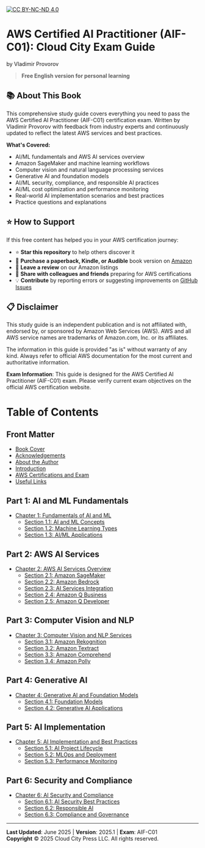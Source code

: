 [![CC BY-NC-ND 4.0](https://img.shields.io/badge/License-CC%20BY--NC--ND%204.0-lightgrey.svg)](http://creativecommons.org/licenses/by-nc-nd/4.0/)

# AWS Certified AI Practitioner (AIF-C01): Cloud City Exam Guide
by Vladimir Provorov

> **Free English version for personal learning** 

## 📚 About This Book

This comprehensive study guide covers everything you need to pass the AWS Certified AI Practitioner (AIF-C01) certification exam. 
Written by Vladimir Provorov with feedback from industry experts and continuously updated to reflect the latest AWS services and best practices. 

**What's Covered:**
- AI/ML fundamentals and AWS AI services overview
- Amazon SageMaker and machine learning workflows
- Computer vision and natural language processing services
- Generative AI and foundation models
- AI/ML security, compliance, and responsible AI practices
- AI/ML cost optimization and performance monitoring
- Real-world AI implementation scenarios and best practices
- Practice questions and explanations

## ⭐ How to Support

If this free content has helped you in your AWS certification journey:

- ⭐ **Star this repository** to help others discover it
- 🛒 **Purchase a paperback, Kindle, or Audible** book version on [Amazon](https://a.co/d/4FJdTNT)
- 📝 **Leave a review** on our Amazon listings
- 🔗 **Share with colleagues and friends** preparing for AWS certifications
- 💡 **Contribute** by reporting errors or suggesting improvements on [GitHub Issues](https://github.com/CloudCityPress/aws-aif-c01/issues)

## 📋 Disclaimer

This study guide is an independent publication and is not affiliated with, endorsed by, or sponsored by Amazon Web Services (AWS). AWS and all AWS service names are trademarks of Amazon.com, Inc. or its affiliates.

The information in this guide is provided "as is" without warranty of any kind. Always refer to official AWS documentation for the most current and authoritative information.

**Exam Information**: This guide is designed for the AWS Certified AI Practitioner (AIF-C01) exam. Please verify current exam objectives on the official AWS certification website.

# Table of Contents

## Front Matter
- [Book Cover](english/00_00_BookCover.md)
- [Acknowledgements](english/00_30_Acknowledgements.md)
- [About the Author](english/00_40_About_the_author.md)
- [Introduction](english/00_50_Introduction.md)
- [AWS Certifications and Exam](english/00_60_AWS_Certifications_and_exam.md)
- [Useful Links](english/00_55_Links.md)

## Part 1: AI and ML Fundamentals
- [Chapter 1: Fundamentals of AI and ML](english/10_00_Fundamentals_of_AI_and_ML.md)
  - [Section 1.1: AI and ML Concepts](english/10_10_AI_and_ML_Concepts.md)
  - [Section 1.2: Machine Learning Types](english/10_20_Machine_Learning_Types.md)
  - [Section 1.3: AI/ML Applications](english/10_30_AI_ML_Applications.md)

## Part 2: AWS AI Services
- [Chapter 2: AWS AI Services Overview](english/20_00_AWS_AI_Services_Overview.md)
  - [Section 2.1: Amazon SageMaker](english/20_10_Amazon_SageMaker.md)
  - [Section 2.2: Amazon Bedrock](english/20_20_Amazon_Bedrock.md)
  - [Section 2.3: AI Services Integration](english/20_30_AI_Services_Integration.md)
  - [Section 2.4: Amazon Q Business](english/20_40_Amazon_Q_Business.md)
  - [Section 2.5: Amazon Q Developer](english/20_50_Amazon_Q_Developer.md)
  

## Part 3: Computer Vision and NLP
- [Chapter 3: Computer Vision and NLP Services](english/30_00_Computer_Vision_and_NLP_Services.md)
  - [Section 3.1: Amazon Rekognition](english/30_10_Amazon_Rekognition.md)
  - [Section 3.2: Amazon Textract](english/30_20_Amazon_Textract.md)
  - [Section 3.3: Amazon Comprehend](english/30_30_Amazon_Comprehend.md)
  - [Section 3.4: Amazon Polly](english/30_40_Amazon_Polly.md)

## Part 4: Generative AI
- [Chapter 4: Generative AI and Foundation Models](english/40_00_Generative_AI_and_Foundation_Models.md)
  - [Section 4.1: Foundation Models](english/40_10_Foundation_Models.md)
  - [Section 4.2: Generative AI Applications](english/40_20_Generative_AI_Applications.md)

## Part 5: AI Implementation
- [Chapter 5: AI Implementation and Best Practices](english/50_00_AI_Implementation_and_Best_Practices.md)
  - [Section 5.1: AI Project Lifecycle](english/50_10_AI_Project_Lifecycle.md)
  - [Section 5.2: MLOps and Deployment](english/50_20_MLOps_and_Deployment.md)
  - [Section 5.3: Performance Monitoring](english/50_30_Performance_Monitoring.md)

## Part 6: Security and Compliance
- [Chapter 6: AI Security and Compliance](english/60_00_AI_Security_and_Compliance.md)
  - [Section 6.1: AI Security Best Practices](english/60_10_AI_Security_Best_Practices.md)
  - [Section 6.2: Responsible AI](english/60_20_Responsible_AI.md)
  - [Section 6.3: Compliance and Governance](english/60_30_Compliance_and_Governance.md)

---

**Last Updated**: June 2025 | **Version**: 2025.1 | **Exam**: AIF-C01  
**Copyright** © 2025 Cloud City Press LLC. All rights reserved.
